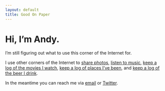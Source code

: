 ```yaml
---
layout: default
title: Good On Paper
---
```


# Hi, I’m Andy.

I’m still figuring out what to use this corner of the Internet for.

I use other corners of the Internet to [share photos](http://instagram.com/goodonpaper), [listen to music](http://www.rdio.com/people/goodonpaper/), [keep a log of the movies I watch](http://letterboxd.com/andymcmillan/), [keep a log of places I’ve been](https://foursquare.com/andymcmillan), and [keep a log of the beer I drink](https://untappd.com/user/andymcmillan).

In the meantime you can reach me via [email](mailto:andy@goodonpaper.com) or [Twitter](http://twitter.com/andymcmillan).
